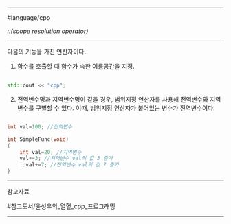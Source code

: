
---

#language/cpp 

*::(scope resolution operator)*

---

다음의 기능을 가진 연산자이다.

1. 함수를 호출할 때 함수가 속한 이름공간을 지정.

~~~cpp

std::cout << "cpp";

~~~

2. 전역변수명과 지역변수명이 같을 경우, 범위지정 연산자를 사용해 전역변수와 지역변수를 구별할 수 있다. 이때, 범위지정 연산자가 붙어있는 변수가 전역변수이다.

~~~cpp

int val=100; //전역변수

int SimpleFunc(void)
{
	int val=20; //지역변수
	val+=3; //지역변수 val의 값 3 증가
	::val+=7; //전역변수 val의 값 7 증가
}

~~~

---

참고자료

#참고도서/윤성우의_열혈_cpp_프로그래밍

---